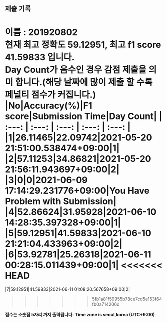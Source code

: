 


  
## 제출 기록  
이름 : 201920802  
**현재 최고 정확도 59.12951, 최고 f1 score 41.59833 입니다.**  
**Day Count가 음수인 경우 감점 제출을 의미 합니다.(해당 날짜에 많이 제출 할 수록 페널티 점수가 커집니다.)**
|No|Accuracy(%)|F1 score|Submission Time|Day Count|
| :---: | :---: | :---: | :---: | :---: |
|1|26.11465|22.09742|2021-05-20 21:51:00.538474+09:00|1|
|2|57.11253|34.86821|2021-05-20 21:56:11.943697+09:00|2|
|3|0|0|2021-06-09 17:14:29.231776+09:00|You Have Problem with Submission|
|4|52.86624|31.95928|2021-06-10 14:28:35.397328+09:00|1|
|5|59.12951|41.59833|2021-06-10 21:21:04.433963+09:00|2|
|6|53.92781|25.26318|2021-06-11 00:28:15.011439+09:00|1|
<<<<<<< HEAD
=======
|7|59.12951|41.59833|2021-06-11 01:08:20.567658+09:00|2|
>>>>>>> 5fb1a81f59955b78ce7cd5e153f64fb0a714206d


**점수는 소숫점 5자리 까지 출력됩니다.**
**Time zone is seoul,korea (UTC+9:00)**

